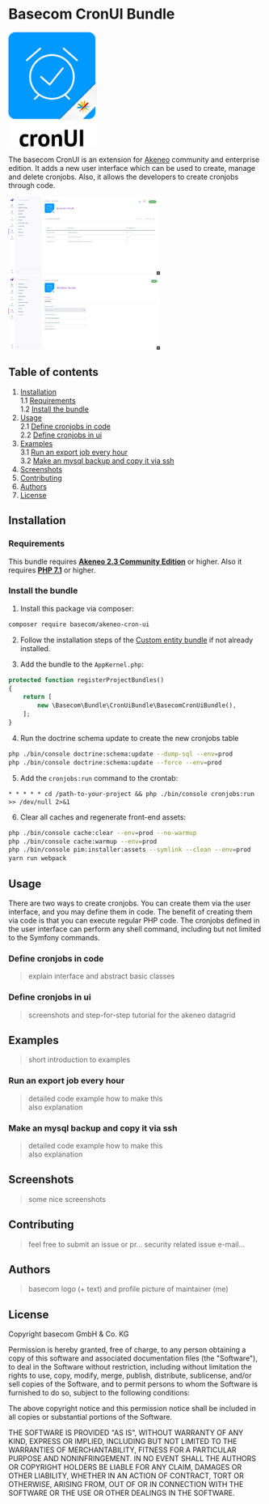 # Basecom CronUI Bundle

<img src="docs/logo.svg" width="175">

The basecom CronUI is an extension for [Akeneo](https://akeneo.com) community and 
enterprise edition. It adds a new user interface which can be used to create, manage 
and delete cronjobs. Also, it allows the developers to create cronjobs through code.

<img src="docs/index.png" width="300">  <img src="docs/edit.png" width="300">

## Table of contents
1. [Installation](#installation)   
  1.1 [Requirements](#requirements)   
  1.2 [Install the bundle](#install-the-bundle)
2. [Usage](#usage)   
  2.1 [Define cronjobs in code](#define-cronjobs-in-code)   
  2.2 [Define cronjobs in ui](#define-cronjobs-in-ui)
3. [Examples](#examples)   
  3.1 [Run an export job every hour](#run-an-export-job-every-hour)   
  3.2 [Make an mysql backup and copy it via ssh](#make-an-mysql-backup-and-copy-it-via-ssh)
4. [Screenshots](#screenshots)
5. [Contributing](#contributing)
6. [Authors](#authors)
7. [License](#license)

## Installation

### Requirements

This bundle requires **[Akeneo 2.3 Community Edition](http://akeneo.com)** or higher. 
Also it requires **[PHP 7.1](http://php.net)** or higher.

### Install the bundle

1. Install this package via composer:
```bash
composer require basecom/akeneo-cron-ui
```

2. Follow the installation steps of the [Custom entity bundle](https://github.com/akeneo-labs/CustomEntityBundle) if not
already installed.

3. Add the bundle to the `AppKernel.php`:
```php
protected function registerProjectBundles()
{
	return [
		new \Basecom\Bundle\CronUiBundle\BasecomCronUiBundle(),
	];
}
```

4. Run the doctrine schema update to create the new cronjobs table
```bash
php ./bin/console doctrine:schema:update --dump-sql --env=prod
php ./bin/console doctrine:schema:update --force --env=prod

```

5. Add the `cronjobs:run` command to the crontab:
```crontab
* * * * * cd /path-to-your-project && php ./bin/console cronjobs:run >> /dev/null 2>&1
```

6. Clear all caches and regenerate front-end assets:
```bash
php ./bin/console cache:clear --env=prod --no-warmup
php ./bin/console cache:warmup --env=prod
php ./bin/console pim:installer:assets --symlink --clean --env=prod
yarn run webpack
```

## Usage

There are two ways to create cronjobs. You can create them via the user interface, 
and you may define them in code. The benefit of creating them via code is that you can 
execute regular PHP code. The cronjobs defined in the user interface can perform any 
shell command, including but not limited to the Symfony commands.

### Define cronjobs in code

> explain interface and abstract basic classes

### Define cronjobs in ui

> screenshots and step-for-step tutorial for the akeneo datagrid

## Examples

> short introduction to examples

### Run an export job every hour

> detailed code example how to make this   
> also explanation

### Make an mysql backup and copy it via ssh

> detailed code example how to make this   
> also explanation

## Screenshots

> some nice screenshots

## Contributing

> feel free to submit an issue or pr... security related issue e-mail... 

## Authors

> basecom logo (+ text) and profile picture of maintainer (me)

## License

Copyright basecom GmbH & Co. KG

Permission is hereby granted, free of charge, to any person obtaining a copy of this software and associated
documentation files (the "Software"), to deal in the Software without restriction, including without limitation the
rights to use, copy, modify, merge, publish, distribute, sublicense, and/or sell copies of the Software, and to permit
persons to whom the Software is furnished to do so, subject to the following conditions:

The above copyright notice and this permission notice shall be included in all copies or substantial portions of the
Software.

THE SOFTWARE IS PROVIDED "AS IS", WITHOUT WARRANTY OF ANY KIND, EXPRESS OR IMPLIED, INCLUDING BUT NOT LIMITED TO THE
WARRANTIES OF MERCHANTABILITY, FITNESS FOR A PARTICULAR PURPOSE AND NONINFRINGEMENT. IN NO EVENT SHALL THE AUTHORS OR
COPYRIGHT HOLDERS BE LIABLE FOR ANY CLAIM, DAMAGES OR OTHER LIABILITY, WHETHER IN AN ACTION OF CONTRACT, TORT OR
OTHERWISE, ARISING FROM, OUT OF OR IN CONNECTION WITH THE SOFTWARE OR THE USE OR OTHER DEALINGS IN THE SOFTWARE.

